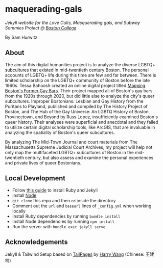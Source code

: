 # maquerading-gals

*Jekyll website for the Love Cults, Masquerading gals, and Subway Sammies Project @ [Boston College](https://bc.edu)*

By Sam Hurwitz

## About

The aim of this digital humanities project is to analyze the diverse LGBTQ+ subcultures that existed in mid-twentieth century Boston. The personal accounts of LGBTQ+  life during this time are few and far between. There is limited scholarship on the LGBTQ+ community of Boston before the late 1960s. Tessa Bahoosh created an online digital project titled [Mapping Boston's Former Gay Bars](https://storymaps.arcgis.com/stories/2fcd968126e245788b94b3a57a1dfb55). Their project mapped all of Boston's gay bars from the 1920s through 2020, but did little else to analyze the city's queer subcultures.  Improper Bostonians: Lesbian and Gay History from the Puritans to Playland, published and compiled by The History Project of Boston, and The Hub of the Gay Universe: An LGBTQ History of Boston, Provincetown, and Beyond by Russ Lopez, insufficiently examined Boston's queer history. Their analyses were superficial and anecdotal and they failed to utilize certain digital scholarship tools, like ArcGIS, that are invaluable in analyzing the spatiality of Boston's queer subcultures.

By analyzing The Mid-Town Journal and court materials from The Massachusetts Supreme Judicial Court Archives, my project will help not only map the multifaceted LGBTQ+ subcultures of Boston in the mid-twentieth century, but also assess and examine the personal experiences and private lives of queer Bostonians.

## Local Development

* Follow [this guide](https://jekyllrb.com/docs/installation/) to install Ruby and Jekyll
* Install [Node](https://nodejs.org/en)
* `git clone` this repo and then `cd` inside the directory
* Comment out the `url` and `baseurl` lines of `_config.yml` when working locally
* Install Ruby dependencies by running `bundle install`
* Install Node dependencies by running `npm install`
* Run the server with `bundle exec jekyll serve`

## Acknowledgements

Jekyll & Tailwind Setup based on [TailPages](https://github.com/harrywang/tailpages) by [Harry Wang](https://harrywang.me/) (Chinese: 王建楠)